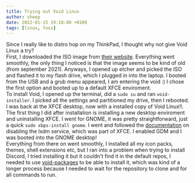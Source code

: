 ```yaml
---
title: Trying out Void Linux
author: sheep
date: 2022-01-15 19:10:00 +0100
tags: [linux, foss]
---
```


Since I really like to distro hop on my ThinkPad, I thought why not give Void Linux a try?
 \
First, I downloaded the ISO image from [their website](https://voidlinux.org). Everything went smoothly, the only thing I noticed is that the image seems to be kind of old (from september 2021). Anyways, I opened up etcher and picked the ISO and flashed it to my flash drive, which I plugged in into the laptop. I booted from the USB and a grub menu appeared, I am entering the void :) I chose the first option and booted up to a default XFCE enviroment.\
To install Void, I opened up the terminal, did a `sudo su` and ran `void-installer`. I picked all the settings and partitioned my drive, then I rebooted. I was back at the XFCE desktop, now with a installed copy of Void Linux!\ 
The first thing I did after installation is installing a new desktop enviroment and uninstalling XFCE. I went for GNOME, it was pretty straightforward, just a quick `sudo xbps-install gnome`. I went and followed the [documentation](https://docs.voidlinux.org/config/services/index.html) on disabling the lxdm service, which was part of XFCE. I enabled GDM and I was booted into the GNOME desktop! \
Everything from there on went smoothly, I installed all my icon packs, themes, shell extensions etc, but I ran into a problem when trying to install Discord, I tried installing it but it couldn't find it in the default repos, I needed to use [void-packages](https://github.com/void-linux/void-packages) to be able to install it, which was kind of a longer process because I needed to wait for the repository to clone and for all commands to run.
